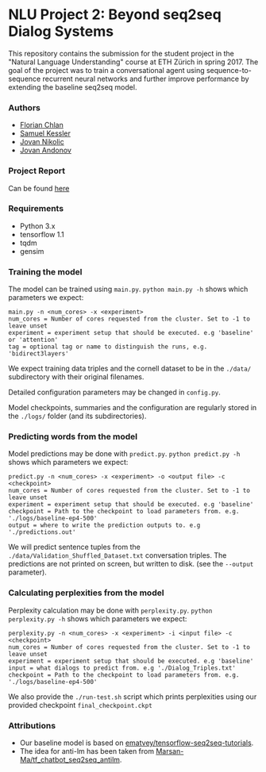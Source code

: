 # NLU Project 2: Beyond seq2seq Dialog Systems
This repository contains the submission for the student project in the "Natural Language Understanding" course at ETH Zürich in spring 2017. The goal of the project was to train a conversational agent using sequence-to-sequence recurrent neural networks and further improve performance by extending the baseline seq2seq model.

### Authors

* [Florian Chlan](https://github.com/flock0)
* [Samuel Kessler](https://github.com/skezle)
* [Jovan Nikolic](https://github.com/jovan-ioanis)
* [Jovan Andonov](https://github.com/ac1dxtrem)

### Project Report
Can be found [here](https://github.com/skezle/ethz-nlu-seq2seq/blob/master/report/nlu-project-2.pdf)

### Requirements

* Python 3.x
* tensorflow 1.1
* tqdm
* gensim

### Training the model

The model can be trained using `main.py`. `python main.py -h` shows which parameters we expect:
```
main.py -n <num_cores> -x <experiment>
num_cores = Number of cores requested from the cluster. Set to -1 to leave unset
experiment = experiment setup that should be executed. e.g 'baseline' or 'attention'
tag = optional tag or name to distinguish the runs, e.g. 'bidirect3layers'
```
We expect training data triples and the cornell dataset to be in the `./data/` subdirectory with their original filenames.

Detailed configuration parameters may be changed in `config.py`.

Model checkpoints, summaries and the configuration are regularly stored in the `./logs/` folder (and its subdirectories).

### Predicting words from the model

Model predictions may be done with `predict.py`. `python predict.py -h` shows which parameters we expect:
```
predict.py -n <num_cores> -x <experiment> -o <output file> -c <checkpoint>
num_cores = Number of cores requested from the cluster. Set to -1 to leave unset
experiment = experiment setup that should be executed. e.g 'baseline'
checkpoint = Path to the checkpoint to load parameters from. e.g. './logs/baseline-ep4-500'
output = where to write the prediction outputs to. e.g './predictions.out'
```
We will predict sentence tuples from the `./data/Validation_Shuffled_Dataset.txt` conversation triples.
The predictions are not printed on screen, but written to disk. (see the `--output` parameter).

### Calculating perplexities from the model

Perplexity calculation may be done with `perplexity.py`. `python perplexity.py -h` shows which parameters we expect:
```
perplexity.py -n <num_cores> -x <experiment> -i <input file> -c <checkpoint>
num_cores = Number of cores requested from the cluster. Set to -1 to leave unset
experiment = experiment setup that should be executed. e.g 'baseline'
input = what dialogs to predict from. e.g './Dialog_Triples.txt'
checkpoint = Path to the checkpoint to load parameters from. e.g. './logs/baseline-ep4-500'
```

We also provide the `./run-test.sh` script which prints perplexities using our provided checkpoint `final_checkpoint.ckpt`

### Attributions

* Our baseline model is based on [ematvey/tensorflow-seq2seq-tutorials](https://github.com/ematvey/tensorflow-seq2seq-tutorials).
* The idea for anti-lm has been taken from [Marsan-Ma/tf_chatbot_seq2seq_antilm](https://github.com/Marsan-Ma/tf_chatbot_seq2seq_antilm).
